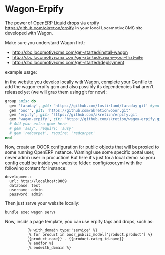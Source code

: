Wagon-Erpify
============

The power of OpenERP Liquid drops via erpify https://github.com/akretion/erpify in your local LocomotiveCMS site developed with Wagon.

Make sure you understand Wagon first:

* http://doc.locomotivecms.com/get-started/install-wagon
* http://doc.locomotivecms.com/get-started/create-your-first-site
* http://doc.locomotivecms.com/get-started/deployment


example usage:

in the website you develop locally with Wagon, complete your Gemfile to add the wagon-erpify gem and also possibly its dependencies that aren't released yet (we will grab them using git for now):

```ruby
group :misc do
  gem 'faraday', git: 'https://github.com/lostisland/faraday.git' #you may need last version to avoid a dependency conflict
  gem 'ooor', git: 'https://github.com/akretion/ooor.git'
  gem 'erpify', git: 'https://github.com/akretion/erpify.git'
  gem 'wagon-erpify', git: 'https://github.com/akretion/wagon-erpify.git'
  # Add your extra gems here
  # gem 'susy', require: 'susy'
  # gem 'redcarpet', require: 'redcarpet'
end
```

Now, create an OOOR configuration for public objects that will be proxied to some running OpenERP instance.
Warning! use some specific portal user, never admin user in production!
But here it's just for a local demo, so yoru config could be inside your website folder: config/ooor.yml with the following content for instance:

```
development:
  url: http://localhost:8069
  database: test
  username: admin
  password: admin
```

Then just serve your website locally:

```
bundle exec wagon serve
```

Now, inside a page template, you can use erpify tags and drops, such as:

```
          {% with_domain type:'service' %}
          {% for product in ooor_public_model['product.product'] %}
          {{product.name}} - {{product.categ_id.name}}
          {% endfor %}
          {% endwith_domain %}
```


